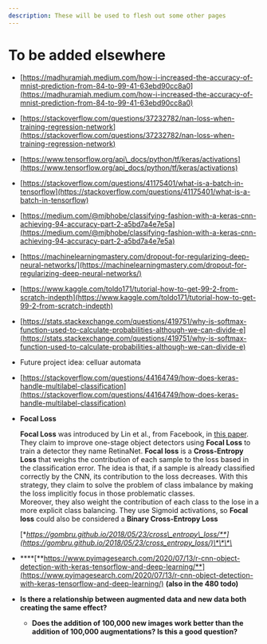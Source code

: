 ```yaml
---
description: These will be used to flesh out some other pages
---
```


# To be added elsewhere

* [https://madhuramiah.medium.com/how-i-increased-the-accuracy-of-mnist-prediction-from-84-to-99-41-63ebd90cc8a0](https://madhuramiah.medium.com/how-i-increased-the-accuracy-of-mnist-prediction-from-84-to-99-41-63ebd90cc8a0)
* [https://stackoverflow.com/questions/37232782/nan-loss-when-training-regression-network](https://stackoverflow.com/questions/37232782/nan-loss-when-training-regression-network)
* [https://www.tensorflow.org/api\_docs/python/tf/keras/activations](https://www.tensorflow.org/api_docs/python/tf/keras/activations)
* [https://stackoverflow.com/questions/41175401/what-is-a-batch-in-tensorflow](https://stackoverflow.com/questions/41175401/what-is-a-batch-in-tensorflow)
* [https://medium.com/@mjbhobe/classifying-fashion-with-a-keras-cnn-achieving-94-accuracy-part-2-a5bd7a4e7e5a](https://medium.com/@mjbhobe/classifying-fashion-with-a-keras-cnn-achieving-94-accuracy-part-2-a5bd7a4e7e5a)
* [https://machinelearningmastery.com/dropout-for-regularizing-deep-neural-networks/](https://machinelearningmastery.com/dropout-for-regularizing-deep-neural-networks/)
* [https://www.kaggle.com/toldo171/tutorial-how-to-get-99-2-from-scratch-indepth](https://www.kaggle.com/toldo171/tutorial-how-to-get-99-2-from-scratch-indepth)
* [https://stats.stackexchange.com/questions/419751/why-is-softmax-function-used-to-calculate-probabilities-although-we-can-divide-e](https://stats.stackexchange.com/questions/419751/why-is-softmax-function-used-to-calculate-probabilities-although-we-can-divide-e)
* Future project idea: celluar automata
* [https://stackoverflow.com/questions/44164749/how-does-keras-handle-multilabel-classification](https://stackoverflow.com/questions/44164749/how-does-keras-handle-multilabel-classification)
* **Focal Loss**

  **Focal Loss** was introduced by Lin et al., from Facebook, in [this paper](https://arxiv.org/abs/1708.02002). They claim to improve one-stage object detectors using **Focal Loss** to train a detector they name RetinaNet. **Focal loss** is a **Cross-Entropy Loss** that weighs the contribution of each sample to the loss based in the classification error. The idea is that, if a sample is already classified correctly by the CNN, its contribution to the loss decreases. With this strategy, they claim to solve the problem of class imbalance by making the loss implicitly focus in those problematic classes.  
   Moreover, they also weight the contribution of each class to the lose in a more explicit class balancing. They use Sigmoid activations, so **Focal loss** could also be considered a **Binary Cross-Entropy Loss**  
  
  [**https://gombru.github.io/2018/05/23/cross\_entropy\_loss/**](https://gombru.github.io/2018/05/23/cross_entropy_loss/)\*\*\*\*

* \*\*\*\*[**https://www.pyimagesearch.com/2020/07/13/r-cnn-object-detection-with-keras-tensorflow-and-deep-learning/**](https://www.pyimagesearch.com/2020/07/13/r-cnn-object-detection-with-keras-tensorflow-and-deep-learning/) **\(also in the 480 todo\)**
* **Is there a relationship between augmented data and new data both creating the same effect?**
  * **Does the addition of 100,000 new images work better than the addition of 100,000 augmentations? Is this a good question?**

